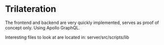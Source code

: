 # Trilateration

The frontend and backend are very quickly implemented, serves as proof of concept only. Using Apollo GraphQL.

Interesting files to look at are located in: server/src/scripts/lib
